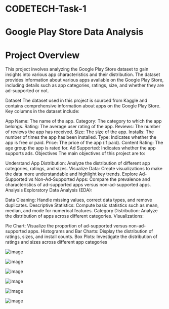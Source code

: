 # CODETECH-Task-1

# Google Play Store Data Analysis

# Project Overview
This project involves analyzing the Google Play Store dataset to gain insights into various app characteristics and their distribution. The dataset provides information about various apps available on the Google Play Store, including details such as app categories, ratings, size, and whether they are ad-supported or not.

Dataset
The dataset used in this project is sourced from Kaggle and contains comprehensive information about apps on the Google Play Store. Key columns in the dataset include:

App Name: The name of the app.
Category: The category to which the app belongs.
Rating: The average user rating of the app.
Reviews: The number of reviews the app has received.
Size: The size of the app.
Installs: The number of times the app has been installed.
Type: Indicates whether the app is free or paid.
Price: The price of the app (if paid).
Content Rating: The age group the app is rated for.
Ad Supported: Indicates whether the app supports ads.
Objectives
The main objectives of this project are to:

Understand App Distribution: Analyze the distribution of different app categories, ratings, and sizes.
Visualize Data: Create visualizations to make the data more understandable and highlight key trends.
Explore Ad-Supported vs Non-Ad-Supported Apps: Compare the prevalence and characteristics of ad-supported apps versus non-ad-supported apps.
Analysis
Exploratory Data Analysis (EDA):

Data Cleaning: Handle missing values, correct data types, and remove duplicates.
Descriptive Statistics: Compute basic statistics such as mean, median, and mode for numerical features.
Category Distribution: Analyze the distribution of apps across different categories.
Visualizations:

Pie Chart: Visualize the proportion of ad-supported versus non-ad-supported apps.
Histograms and Bar Charts: Display the distribution of ratings, sizes, and install counts.
Box Plots: Investigate the distribution of ratings and sizes across different app categories

![image](https://github.com/user-attachments/assets/751da805-f3a4-4d4d-9ac7-44526f51180d)

![image](https://github.com/user-attachments/assets/65fbb2f6-348c-4c5d-8aec-bb601085d15c)

![image](https://github.com/user-attachments/assets/b3f75f37-e8c9-4e24-aac7-394598d6b839)

![image](https://github.com/user-attachments/assets/1fd0d4d6-9728-4336-8621-a043dae24634)

![image](https://github.com/user-attachments/assets/7ceb74a5-0a48-496e-8831-09685e3b7eca)

![image](https://github.com/user-attachments/assets/947a2788-2174-4d4e-b2c6-98cd4dca5092)

